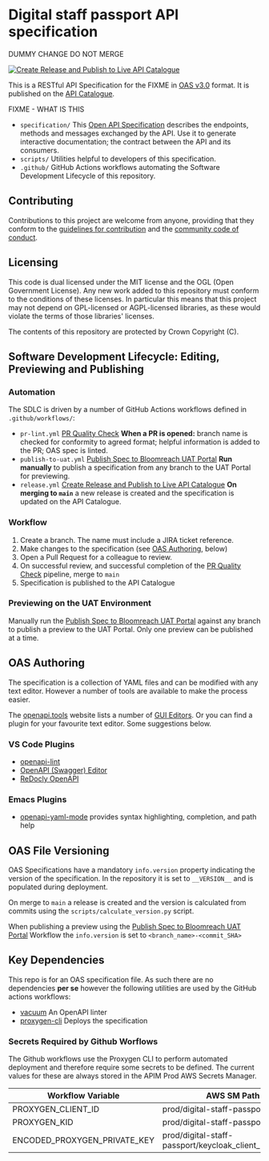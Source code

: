 # Digital staff passport API specification

DUMMY CHANGE DO NOT MERGE

[![Create Release and Publish to Live API Catalogue](https://github.com/NHSDigital/digital-staff-passport/actions/workflows/release.yml/badge.svg)](https://github.com/NHSDigital/digital-staff-passport/actions/workflows/release.yml)


This is a RESTful API Specification for the FIXME in [OAS v3.0](https://swagger.io/specification/v3/) format. It is published on the [API Catalogue](https://digital.nhs.uk/developer/api-catalogue).

FIXME - WHAT IS THIS

- `specification/` This [Open API Specification](https://swagger.io/docs/specification/about/) describes the endpoints, methods and messages exchanged by the API. Use it to generate interactive documentation; the contract between the API and its consumers.
- `scripts/` Utilities helpful to developers of this specification.
- `.github/` GitHub Actions workflows automating the Software Development Lifecycle of this repository.

## Contributing

Contributions to this project are welcome from anyone, providing that they conform to the [guidelines for contribution](https://github.com/NHSDigital/digital-staff-passport/blob/main/CONTRIBUTING.md) and the [community code of conduct](https://github.com/NHSDigital/digital-staff-passport/blob/main/CODE_OF_CONDUCT.md).

## Licensing

This code is dual licensed under the MIT license and the OGL (Open Government License). Any new work added to this repository must conform to the conditions of these licenses. In particular this means that this project may not depend on GPL-licensed or AGPL-licensed libraries, as these would violate the terms of those libraries' licenses.

The contents of this repository are protected by Crown Copyright (C).

## Software Development Lifecycle: Editing, Previewing and Publishing

### Automation

The SDLC is driven by a number of GitHub Actions workflows defined in `.github/workflows/`:

- `pr-lint.yml` [PR Quality Check](https://github.com/NHSDigital/digital-staff-passport/actions/workflows/release.yml)
**When a PR is opened:** branch name is checked for conformity to agreed format; helpful information is added to the PR; OAS spec is linted.
- `publish-to-uat.yml` [Publish Spec to Bloomreach UAT Portal](https://github.com/NHSDigital/digital-staff-passport/actions/workflows/publish-uat.yml)
**Run manually** to publish a specification from any branch to the UAT Portal for previewing.
- `release.yml` [Create Release and Publish to Live API Catalogue](https://github.com/NHSDigital/digital-staff-passport/actions/workflows/release.yml)
**On merging to `main`** a new release is created and the specification is updated on the API Catalogue.

### Workflow

1. Create a branch. The name must include a JIRA ticket reference.
2. Make changes to the specification (see [OAS Authoring](#oas-authoring), below)
3. Open a Pull Request for a colleague to review.
4. On successful review, and successful completion of the [PR Quality Check](https://github.com/NHSDigital/digital-staff-passport/actions/workflows/release.yml) pipeline, merge to `main`
5. Specification is published to the API Catalogue

### Previewing on the UAT Environment

Manually run the [Publish Spec to Bloomreach UAT Portal](https://github.com/NHSDigital/digital-staff-passport/actions/workflows/publish-uat.yml) against any branch to publish a preview to the UAT Portal. Only one preview can be published at a time.

## OAS Authoring

The specification is a collection of YAML files and can be modified with any text editor. However a number of tools are available to make the process easier.

The [openapi.tools](http://openapi.tools) website lists a number of [GUI Editors](https://openapi.tools/#gui-editors). Or you can find a plugin for your favourite text editor. Some suggestions below.

### VS Code Plugins

- [openapi-lint](https://marketplace.visualstudio.com/items?itemName=mermade.openapi-lint)
- [OpenAPI (Swagger) Editor](https://marketplace.visualstudio.com/items?itemName=42Crunch.vscode-openapi)
- [ReDocly OpenAPI](https://marketplace.visualstudio.com/items?itemName=Redocly.openapi-vs-code)

### Emacs Plugins

- [openapi-yaml-mode](https://github.com/esc-emacs/openapi-yaml-mode) provides syntax highlighting, completion, and path help

## OAS File Versioning

OAS Specifications have a mandatory `info.version` property indicating the version of the specification. In the repository it is set to `__VERSION__` and is populated during deployment.

On merge to `main` a release is created and the version is calculated from commits using the `scripts/calculate_version.py` script.

When publishing a preview using the [Publish Spec to Bloomreach UAT Portal](https://github.com/NHSDigital/digital-staff-passport/actions/workflows/publish-uat.yml) Workflow the `info.version` is set to `<branch_name>-<commit_SHA>`

## Key Dependencies

This repo is for an OAS specification file. As such there are no dependencies ******per se****** however the following utilities are used by the GitHub actions workflows:

- [vacuum](https://quobix.com/vacuum/)
An OpenAPI linter
- [proxygen-cli](https://github.com/NHSDigital/proxygen-cli)
Deploys the specification

### Secrets Required by Github Worflows
The Github workflows use the Proxygen CLI to perform automated deployment and therefore require some secrets to be defined. The current values for these are always stored in the APIM Prod AWS Secrets Manager.

| Workflow Variable | AWS SM Path |
| ----------- | ----------- |
| PROXYGEN_CLIENT_ID | prod/digital-staff-passport/client_id |
| PROXYGEN_KID | prod/digital-staff-passport/key_id |
| ENCODED_PROXYGEN_PRIVATE_KEY | prod/digital-staff-passport/keycloak_client_private_key |
